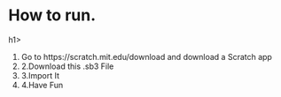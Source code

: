 <h1>How to run.</h1>h1>
<ol>
<li>Go to https://scratch.mit.edu/download and download a Scratch app</li>
<li>2.Download this .sb3 File</li>
<li>3.Import It</li>
<li>4.Have Fun</li>
</ol>
